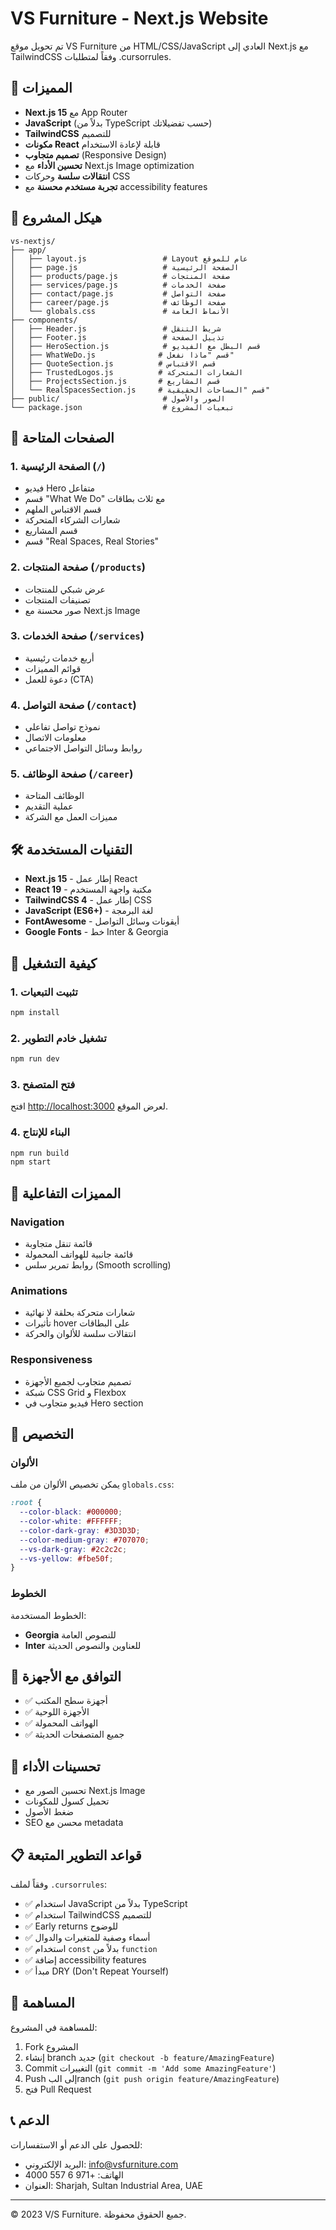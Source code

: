 # VS Furniture - Next.js Website

تم تحويل موقع VS Furniture من HTML/CSS/JavaScript العادي إلى Next.js مع TailwindCSS وفقاً لمتطلبات .cursorrules.

## 🚀 المميزات

- **Next.js 15** مع App Router
- **JavaScript** (بدلاً من TypeScript حسب تفضيلاتك)
- **TailwindCSS** للتصميم
- **مكونات React** قابلة لإعادة الاستخدام
- **تصميم متجاوب** (Responsive Design)
- **تحسين الأداء** مع Next.js Image optimization
- **انتقالات سلسة** وحركات CSS
- **تجربة مستخدم محسنة** مع accessibility features

## 📁 هيكل المشروع

```
vs-nextjs/
├── app/
│   ├── layout.js                 # Layout عام للموقع
│   ├── page.js                   # الصفحة الرئيسية
│   ├── products/page.js          # صفحة المنتجات
│   ├── services/page.js          # صفحة الخدمات
│   ├── contact/page.js           # صفحة التواصل
│   ├── career/page.js            # صفحة الوظائف
│   └── globals.css               # الأنماط العامة
├── components/
│   ├── Header.js                 # شريط التنقل
│   ├── Footer.js                 # تذييل الصفحة
│   ├── HeroSection.js            # قسم البطل مع الفيديو
│   ├── WhatWeDo.js              # قسم "ماذا نفعل"
│   ├── QuoteSection.js          # قسم الاقتباس
│   ├── TrustedLogos.js          # الشعارات المتحركة
│   ├── ProjectsSection.js       # قسم المشاريع
│   └── RealSpacesSection.js     # قسم "المساحات الحقيقية"
├── public/                       # الصور والأصول
└── package.json                  # تبعيات المشروع
```

## 🎨 الصفحات المتاحة

### 1. الصفحة الرئيسية (`/`)
- فيديو Hero متفاعل
- قسم "What We Do" مع ثلاث بطاقات
- قسم الاقتباس الملهم
- شعارات الشركاء المتحركة
- قسم المشاريع
- قسم "Real Spaces, Real Stories"

### 2. صفحة المنتجات (`/products`)
- عرض شبكي للمنتجات
- تصنيفات المنتجات
- صور محسنة مع Next.js Image

### 3. صفحة الخدمات (`/services`)
- أربع خدمات رئيسية
- قوائم المميزات
- دعوة للعمل (CTA)

### 4. صفحة التواصل (`/contact`)
- نموذج تواصل تفاعلي
- معلومات الاتصال
- روابط وسائل التواصل الاجتماعي

### 5. صفحة الوظائف (`/career`)
- الوظائف المتاحة
- عملية التقديم
- مميزات العمل مع الشركة

## 🛠️ التقنيات المستخدمة

- **Next.js 15** - إطار عمل React
- **React 19** - مكتبة واجهة المستخدم
- **TailwindCSS 4** - إطار عمل CSS
- **JavaScript (ES6+)** - لغة البرمجة
- **FontAwesome** - أيقونات وسائل التواصل
- **Google Fonts** - خط Inter & Georgia

## 🚦 كيفية التشغيل

### 1. تثبيت التبعيات
```bash
npm install
```

### 2. تشغيل خادم التطوير
```bash
npm run dev
```

### 3. فتح المتصفح
افتح [http://localhost:3000](http://localhost:3000) لعرض الموقع.

### 4. البناء للإنتاج
```bash
npm run build
npm start
```

## 🎯 المميزات التفاعلية

### Navigation
- قائمة تنقل متجاوبة
- قائمة جانبية للهواتف المحمولة
- روابط تمرير سلس (Smooth scrolling)

### Animations
- شعارات متحركة بحلقة لا نهائية
- تأثيرات hover على البطاقات
- انتقالات سلسة للألوان والحركة

### Responsiveness
- تصميم متجاوب لجميع الأجهزة
- شبكة CSS Grid و Flexbox
- فيديو متجاوب في Hero section

## 🔧 التخصيص

### الألوان
يمكن تخصيص الألوان من ملف `globals.css`:
```css
:root {
  --color-black: #000000;
  --color-white: #FFFFFF;
  --color-dark-gray: #3D3D3D;
  --color-medium-gray: #707070;
  --vs-dark-gray: #2c2c2c;
  --vs-yellow: #fbe50f;
}
```

### الخطوط
الخطوط المستخدمة:
- **Georgia** للنصوص العامة
- **Inter** للعناوين والنصوص الحديثة

## 📱 التوافق مع الأجهزة

- ✅ أجهزة سطح المكتب
- ✅ الأجهزة اللوحية
- ✅ الهواتف المحمولة
- ✅ جميع المتصفحات الحديثة

## 🚀 تحسينات الأداء

- تحسين الصور مع Next.js Image
- تحميل كسول للمكونات
- ضغط الأصول
- SEO محسن مع metadata

## 📋 قواعد التطوير المتبعة

وفقاً لملف `.cursorrules`:
- ✅ استخدام JavaScript بدلاً من TypeScript
- ✅ استخدام TailwindCSS للتصميم
- ✅ Early returns للوضوح
- ✅ أسماء وصفية للمتغيرات والدوال
- ✅ استخدام `const` بدلاً من `function`
- ✅ إضافة accessibility features
- ✅ مبدأ DRY (Don't Repeat Yourself)

## 🤝 المساهمة

للمساهمة في المشروع:
1. Fork المشروع
2. إنشاء branch جديد (`git checkout -b feature/AmazingFeature`)
3. Commit التغييرات (`git commit -m 'Add some AmazingFeature'`)
4. Push إلى البranch (`git push origin feature/AmazingFeature`)
5. فتح Pull Request

## 📞 الدعم

للحصول على الدعم أو الاستفسارات:
- البريد الإلكتروني: info@vsfurniture.com
- الهاتف: +971 6 557 4000
- العنوان: Sharjah, Sultan Industrial Area, UAE

---

© 2023 V/S Furniture. جميع الحقوق محفوظة.
